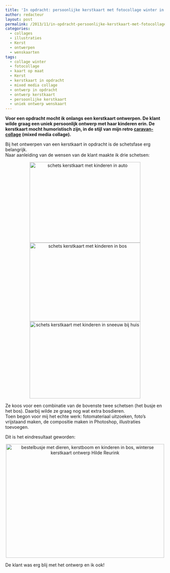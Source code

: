 ```yaml
---
title: 'In opdracht: persoonlijke kerstkaart met fotocollage winter in het bos'
author: redacteur
layout: post
permalink: /2013/11/in-opdracht-persoonlijke-kerstkaart-met-fotocollage-winter-in-het-bos/
categories:
  - collages
  - illustraties
  - Kerst
  - ontwerpen
  - wenskaarten
tags:
  - collage winter
  - fotocollage
  - kaart op maat
  - Kerst
  - kerstkaart in opdracht
  - mixed media collage
  - ontwerp in opdracht
  - ontwerp kerstkaart
  - persoonlijke kerstkaart
  - uniek ontwerp wenskaart
---
```

**Voor een opdracht mocht ik onlangs een kerstkaart ontwerpen. De klant wilde graag een uniek persoonlijk ontwerp met haar kinderen erin. De kerstkaart mocht humoristisch zijn, in de stijl van mijn retro <a title="collage met retro caravan" href="http://www.schildertuin.nl/wordpress/2012/09/costa-del-soul-festival-wedstrijd/" target="_blank">caravan-collage</a> (mixed media collage).**

Bij het ontwerpen van een kerstkaart in opdracht is de schetsfase erg belangrijk.  
Naar aanleiding van de wensen van de klant maakte ik drie schetsen:

<p style="text-align: center;">
  <img class="aligncenter size-full wp-image-4961" title="schets kerstkaart met kinderen in auto" src="http://www.schildertuin.nl/wordpress/wp-content/uploads/2013/11/schets-kerstkaart-auto.jpg" alt="schets kerstkaart met kinderen in auto" width="350" height="255" /> <img class="aligncenter size-full wp-image-4962" title="schets kerstkaart met kinderen in bos" src="http://www.schildertuin.nl/wordpress/wp-content/uploads/2013/11/schets-kerstkaart-bos.jpg" alt="schets kerstkaart met kinderen in bos" width="350" height="249" /> <img class="aligncenter size-full wp-image-4963" title="schets kerstkaart met kinderen in sneeuw bij huis" src="http://www.schildertuin.nl/wordpress/wp-content/uploads/2013/11/schets-kerstkaart-huis.jpg" alt="schets kerstkaart met kinderen in sneeuw bij huis" width="350" height="244" />
</p>

Ze koos voor een combinatie van de bovenste twee schetsen (het busje en het bos). Daarbij wilde ze graag nog wat extra bosdieren.  
Toen begon voor mij het echte werk: fotomateriaal uitzoeken, foto’s vrijstaand maken, de compositie maken in Photoshop, illustraties toevoegen.

Dit is het eindresultaat geworden:

<p style="text-align: center;">
  <img class="aligncenter size-full wp-image-4955" title="bestelbusje met dieren, kerstboom en kinderen in bos, winterse kerstkaart ontwerp Hilde Reurink" src="http://www.schildertuin.nl/wordpress/wp-content/uploads/2013/11/kerstkaart-auto-in-bos.jpg" alt="bestelbusje met dieren, kerstboom en kinderen in bos, winterse kerstkaart ontwerp Hilde Reurink" width="500" height="360" />
</p>

De klant was erg blij met het ontwerp en ik ook!